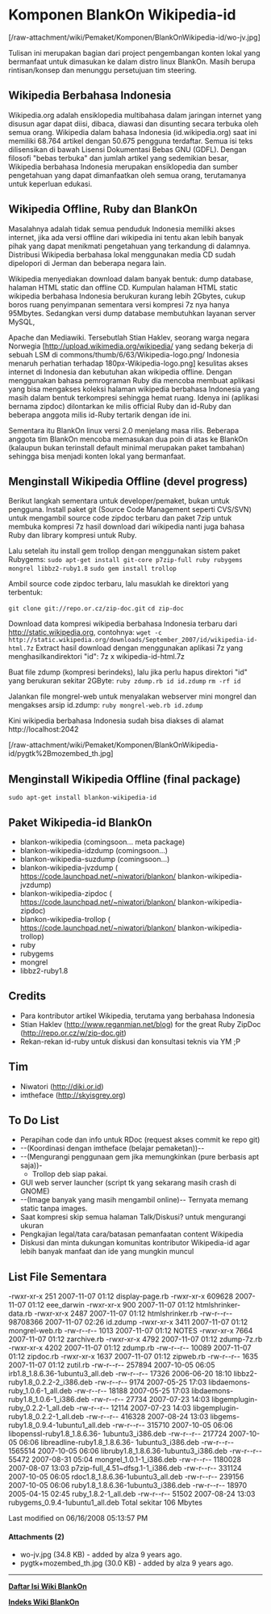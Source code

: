 # Komponen BlankOn Wikipedia-id
[/raw-attachment/wiki/Pemaket/Komponen/BlankOnWikipedia-id/wo-jv.jpg]

Tulisan ini merupakan bagian dari project pengembangan konten lokal yang
 bermanfaat untuk dimasukan ke dalam distro linux BlankOn. Masih berupa rintisan/konsep dan menunggu persetujuan tim steering.

## Wikipedia Berbahasa Indonesia
Wikipedia.org adalah ensiklopedia multibahasa dalam jaringan internet yang
disusun agar dapat diisi, dibaca, diawasi dan disunting secara terbuka oleh
semua orang. Wikipedia dalam bahasa Indonesia (id.wikipedia.org) saat ini
memiliki 68.764 artikel dengan 50.675 pengguna terdaftar. Semua isi teks
dilisensikan di bawah Lisensi Dokumentasi Bebas GNU (GDFL). Dengan filosofi
"bebas terbuka" dan jumlah artikel yang sedemikian besar, Wikipedia berbahasa
Indonesia merupakan ensiklopedia dan sumber pengetahuan yang dapat dimanfaatkan
oleh semua orang, terutamanya untuk keperluan edukasi.

## Wikipedia Offline, Ruby dan BlankOn
Masalahnya adalah tidak semua penduduk
Indonesia memiliki akses internet, jika
ada versi offline dari wikipedia ini
tentu akan lebih banyak pihak yang
dapat menikmati pengetahuan yang
terkandung di dalamnya. Distribusi
Wikipedia berbahasa lokal menggunakan
media CD sudah dipelopori di Jerman dan
beberapa negara lain.

Wikipedia menyediakan download dalam
banyak bentuk: dump database, halaman
HTML static dan offline CD. Kumpulan
halaman HTML static wikipedia berbahasa
Indonesia berukuran kurang lebih
2Gbytes, cukup boros ruang penyimpanan
sementara versi kompresi 7z nya hanya
95Mbytes. Sedangkan versi dump database
membutuhkan layanan server MySQL,

Apache dan Mediawiki. Tersebutlah Stian
Haklev, seorang warga negara Norwegia   [http://upload.wikimedia.org/wikipedia/
yang sedang bekerja di sebuah LSM di    commons/thumb/6/63/Wikipedia-logo.png/
Indonesia menaruh perhatian terhadap    180px-Wikipedia-logo.png]
kesulitas akses internet di Indonesia
dan kebutuhan akan wikipedia offline.
Dengan menggunakan bahasa pemrograman
Ruby dia mencoba membuat aplikasi yang
bisa mengakses koleksi halaman
wikipedia berbahasa Indonesia yang
masih dalam bentuk terkompresi sehingga
hemat ruang. Idenya ini (aplikasi
bernama zipdoc) dilontarkan ke milis
official Ruby dan id-Ruby dan beberapa
anggota milis id-Ruby tertarik dengan
ide ini.

Sementara itu BlankOn linux versi 2.0
menjelang masa rilis. Beberapa anggota
tim BlankOn mencoba memasukan dua poin
di atas ke BlankOn (kalaupun bukan
terinstall default minimal merupakan
paket tambahan) sehingga bisa menjadi
konten lokal yang bermanfaat.

## Menginstall Wikipedia Offline (devel progress)
Berikut langkah sementara untuk developer/pemaket, bukan untuk pengguna.
Install paket git (Source Code Management seperti CVS/SVN) untuk mengambil
source code zipdoc terbaru dan paket 7zip untuk membuka kompresi 7z hasil
download dari wikipedia nanti juga bahasa Ruby dan library kompresi untuk Ruby.

Lalu setelah itu install gem trollop dengan menggunakan sistem paket Rubygems:
`sudo apt-get install git-core p7zip-full ruby rubygems mongrel libbz2-ruby1.8`
`sudo gem install trollop`

Ambil source code zipdoc terbaru, lalu masuklah ke direktori yang terbentuk:

`git clone git://repo.or.cz/zip-doc.git`
`cd zip-doc`

Download data kompresi wikipedia berbahasa Indonesia terbaru dari ​http://static.wikipedia.org, contohnya:
`wget -c http://static.wikipedia.org/downloads/September_2007/id/wikipedia-id-html.7z`
Extract hasil download dengan menggunakan aplikasi 7z yang menghasilkandirektori "id": 7z x wikipedia-id-html.7z

Buat file zdump (kompresi berindeks), lalu jika perlu hapus direktori "id" yang
berukuran sekitar 2GByte:
`ruby zdump.rb id id.zdump`
`rm -rf id`

Jalankan file mongrel-web untuk menyalakan webserver mini mongrel dan mengakses
arsip id.zdump:
`ruby mongrel-web.rb id.zdump`

Kini wikipedia berbahasa Indonesia sudah bisa diakses di alamat ​http://localhost:2042

[/raw-attachment/wiki/Pemaket/Komponen/BlankOnWikipedia-id/pygtk%2Bmozembed_th.jpg]

## Menginstall Wikipedia Offline (final package)
`sudo apt-get install blankon-wikipedia-id`

## Paket Wikipedia-id BlankOn
   * blankon-wikipedia (comingsoon... meta package)
   * blankon-wikipedia-idzdump (comingsoon...)
   * blankon-wikipedia-suzdump (comingsoon...)
   * blankon-wikipedia-jvzdump (​https://code.launchpad.net/~niwatori/blankon/
      blankon-wikipedia-jvzdump)
   * blankon-wikipedia-zipdoc (​https://code.launchpad.net/~niwatori/blankon/
      blankon-wikipedia-zipdoc)
   * blankon-wikipedia-trollop (​https://code.launchpad.net/~niwatori/blankon/
      blankon-wikipedia-trollop)
   * ruby
   * rubygems
   * mongrel
   * libbz2-ruby1.8

## Credits
   * Para kontributor artikel Wikipedia, terutama yang berbahasa Indonesia
   * Stian Haklev (​http://www.reganmian.net/blog) for the great Ruby ZipDoc
      (​http://repo.or.cz/w/zip-doc.git)
   * Rekan-rekan id-ruby untuk diskusi dan konsultasi teknis via YM ;P

## Tim
   * Niwatori (​http://diki.or.id)
   * imtheface (​http://skyisgrey.org)

## To Do List
   * Perapihan code dan info untuk RDoc (request akses commit ke repo git)
   * --(Koordinasi dengan imtheface (belajar pemaketan))--
   * --(Mengurangi penggunaan gem jika memungkinkan (pure berbasis apt saja))-
      - Trollop deb siap pakai.
   * GUI web server launcher (script tk yang sekarang masih crash di GNOME)
   * --(Image banyak yang masih mengambil online)-- Ternyata memang static
      tanpa images.
   * Saat kompresi skip semua halaman Talk/Diskusi? untuk mengurangi ukuran
   * Pengkajian legal/tata cara/batasan pemanfaatan content Wikipedia
   * Diskusi dan minta dukungan komunitas kontributor Wikipedia-id agar lebih
      banyak manfaat dan ide yang mungkin muncul

## List File Sementara
-rwxr-xr-x 251 2007-11-07 01:12 display-page.rb
-rwxr-xr-x 609628 2007-11-07 01:12 eee_darwin
-rwxr-xr-x 900 2007-11-07 01:12 htmlshrinker-data.rb
-rwxr-xr-x 2487 2007-11-07 01:12 htmlshrinker.rb
-rw-r--r-- 98708366 2007-11-07 02:26 id.zdump
-rwxr-xr-x 3411 2007-11-07 01:12 mongrel-web.rb
-rw-r--r-- 1013 2007-11-07 01:12 NOTES
-rwxr-xr-x 7664 2007-11-07 01:12 zarchive.rb
-rwxr-xr-x 4792 2007-11-07 01:12 zdump-7z.rb
-rwxr-xr-x 4202 2007-11-07 01:12 zdump.rb
-rw-r--r-- 10089 2007-11-07 01:12 zipdoc.rb
-rwxr-xr-x 1637 2007-11-07 01:12 zipweb.rb
-rw-r--r-- 1635 2007-11-07 01:12 zutil.rb
-rw-r--r-- 257894 2007-10-05 06:05 irb1.8_1.8.6.36-1ubuntu3_all.deb
-rw-r--r-- 17326 2006-06-20 18:10 libbz2-ruby1.8_0.2.2-2_i386.deb
-rw-r--r-- 9174 2007-05-25 17:03 libdaemons-ruby_1.0.6-1_all.deb
-rw-r--r-- 18188 2007-05-25 17:03 libdaemons-ruby1.8_1.0.6-1_i386.deb
-rw-r--r-- 27734 2007-07-23 14:03 libgemplugin-ruby_0.2.2-1_all.deb
-rw-r--r-- 12114 2007-07-23 14:03 libgemplugin-ruby1.8_0.2.2-1_all.deb
-rw-r--r-- 416328 2007-08-24 13:03 libgems-ruby1.8_0.9.4-1ubuntu1_all.deb
-rw-r--r-- 315710 2007-10-05 06:06 libopenssl-ruby1.8_1.8.6.36-
1ubuntu3_i386.deb
-rw-r--r-- 217724 2007-10-05 06:06 libreadline-ruby1.8_1.8.6.36-
1ubuntu3_i386.deb
-rw-r--r-- 1565514 2007-10-05 06:06 libruby1.8_1.8.6.36-1ubuntu3_i386.deb
-rw-r--r-- 55472 2007-08-31 05:04 mongrel_1.0.1-1_i386.deb
-rw-r--r-- 1180028 2007-08-07 13:03 p7zip-full_4.51~dfsg.1-1_i386.deb
-rw-r--r-- 331124 2007-10-05 06:05 rdoc1.8_1.8.6.36-1ubuntu3_all.deb
-rw-r--r-- 239156 2007-10-05 06:06 ruby1.8_1.8.6.36-1ubuntu3_i386.deb
-rw-r--r-- 18970 2005-04-15 02:45 ruby_1.8.2-1_all.deb
-rw-r--r-- 51502 2007-08-24 13:03 rubygems_0.9.4-1ubuntu1_all.deb
Total sekitar 106 Mbytes

Last modified on 06/16/2008 05:13:57 PM

#### Attachments (2)
   * wo-jv.jpg​ (34.8 KB) - added by alza 9 years ago.
   * pygtk+mozembed_th.jpg​ (30.0 KB) - added by alza 9 years ago.

---
[**Daftar Isi Wiki BlankOn**](/DaftarIsi/README.md)
 
[**Indeks Wiki BlankOn**](/Indeks.md)
